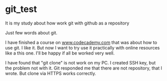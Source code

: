 # git_test
It is my study about how work git with github as a repository

Just few words about git.

I have finished a course on www.codecademy.com that was about how to use git. I like it. 
But now I want to try use it practically with online resources like a this one. 
I'll be happy if all be worked very well.

I have found that "git clone" is not work on my PC. 
I created SSH key, but the problem not with it. Git responded me that there are not repository, that I wrote.
But clone via HTTPS works correctly.